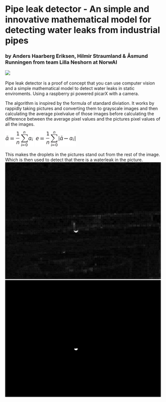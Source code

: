 # Pipe leak detector - An simple and innovative mathematical model for detecting water leaks from industrial pipes
### by Anders Haarberg Eriksen, Hilmir Straumland & Åsmund Runningen from team Lilla Neshorn at NorwAI 

![](picor.jpg)

Pipe leak detector is a proof of concept that you can use computer vision and a simple mathematical model to detect water leaks in static enviroments. Using a raspberry pi powered picarX with a camera. 

The algorithm is inspired by the formula of standard diviation. 
It works by rappidly taking pictures and converting them to grayscale images and then calculating the average pixelvalue of those images before calculating the difference between the average pixel values and the pictures pixel values of all the images.

![](render.png)
![](render2.png)

This makes the droplets in the pictures stand out from the rest of the image. Which is then used to detect that there is a waterleak in the picture.
![](rest/error_img_smooth.jpeg)
![](rest/error_img.jpeg)


